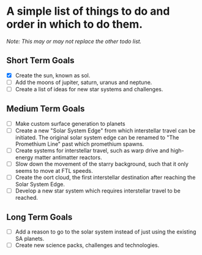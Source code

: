 # A simple list of things to do and order in which to do them.
*Note: This may or may not replace the other todo list.*
## Short Term Goals
- [X] Create the sun, known as sol.
- [ ] Add the moons of jupiter, saturn, uranus and neptune.
- [ ] Create a list of ideas for new star systems and challenges.

## Medium Term Goals
- [ ] Make custom surface generation to planets
- [ ] Create a new "Solar System Edge" from which interstellar travel can be initiated. The original solar system edge can be renamed to "The Promethium Line" past which promethium spawns.
- [ ] Create systems for interstellar travel, such as warp drive and high-energy matter antimatter reactors.
- [ ] Slow down the movement of the starry background, such that it only seems to move at FTL speeds.
- [ ] Create the oort cloud, the first interstellar destination after reaching the Solar System Edge.
- [ ] Develop a new star system which requires interstellar travel to be reached.

## Long Term Goals
- [ ] Add a reason to go to the solar system instead of just using the existing SA planets.
- [ ] Create new science packs, challenges and technologies.
